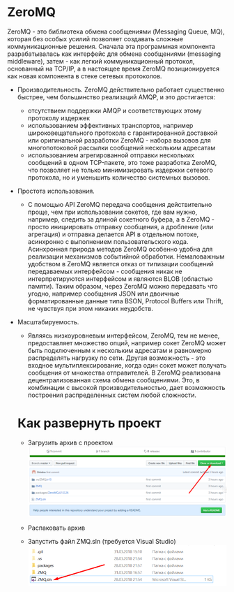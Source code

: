 # ZeroMQ
ZeroMQ - это библиотека обмена сообщениями (Messaging Queue, MQ), которая без особых усилий позволяет создавать сложные коммуникационные решения. Сначала эта программная компонента разрабатывалась как интерфейс для обмена сообщениями (messaging middleware), затем - как легкий коммуникационный протокол, основанный на TCP/IP, а в настоящее время ZeroMQ позиционируется как новая компонента в стеке сетевых протоколов.

- Производительность.
 ZeroMQ действительно работает существенно быстрее, чем большинство реализаций AMQP, и это достигается:
  - отсутствием поддержки AMQP и соответствующих этому протоколу издержек
  - использованием эффективных транспортов, например широковещательного протокола с гарантированной доставкой или оригинальной разработки ZeroMQ - набора вызовов для многопотоковой рассылки сообщений нескольким адресатам
  - использованием агрегированной отправки нескольких сообщений в одном TCP-пакете, это тоже разработка ZeroMQ, что позволяет не только минимизировать издержки сетевого протокола, но и уменьшить количество системных вызовов.


- Простота использования. 
  - С помощью API ZeroMQ передача сообщения действительно проще, чем при использовании сокетов, где вам нужно, например, следить за длиной сокетного буфера, а в ZeroMQ - просто инициировать отправку сообщения, а дробление (или агрегация) и отправка делается API в отдельном потоке, асинхронно с выполнением пользовательского кода. Асинхронная природа методов ZeroMQ особенно удобна для реализации механизмов событийной обработки. Немаловажным удобством в ZeroMQ является отказ от типизации сообщений передаваемых интерфейсом - сообщения никак не интерпретируются интерфейсом и являются BLOB (областью памяти). Таким образом, через ZeroMQ можно передавать что угодно, например сообщения JSON или двоичные форматированные данные типа BSON, Protocol Buffers или Thrift, не чувствуя при этом никаких неудобств.


- Масштабируемость. 
  - Являясь низкоуровневым интерфейсом, ZeroMQ, тем не менее, предоставляет множество опций, например сокет ZeroMQ может быть подключенным к нескольким адресатам и равномерно распределять нагрузку по сети. Другая возможность - это входное мультиплексирование, когда один сокет может получать сообщения от множества отправителей. В ZeroMQ реализована децентрализованная схема обмена сообщениями. Это, в комбинации с высокой производительностью, дает возможность построения распределенных систем любой сложности.
  
  
  # Как развернуть проект
  - Загрузить архив с проектом
  ![](https://github.com/Orlodox/ZeroMQ/blob/master/IMG/Screenshot_2.png)
  
  - Распаковать архив
  
  - Запустить файл ZMQ.sln (требуется Visual Studio)
  ![](https://github.com/Orlodox/ZeroMQ/blob/master/IMG/Screenshot_3.png)
